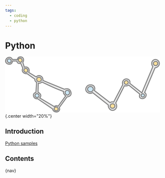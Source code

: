 ```yaml
---
tags:
  - coding
  - python
---
```


# Python

![](img/logo.svg){.center width="20%"}

## Introduction

[Python samples]({{config_repo_folder}}/scripts/python)

## Contents

{nav}
